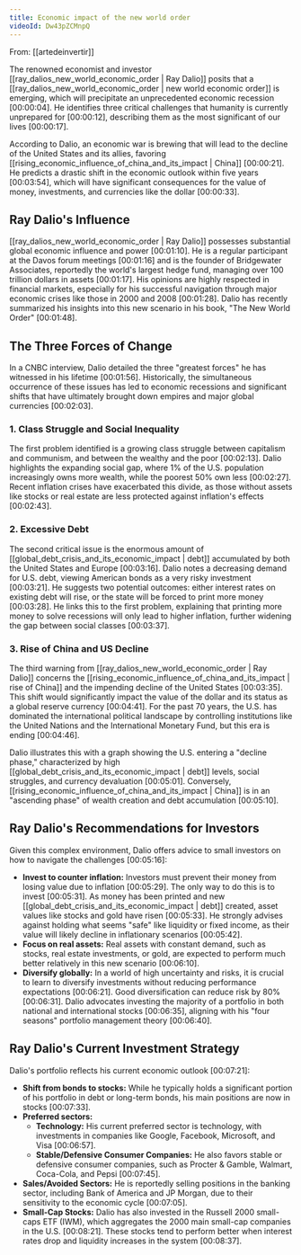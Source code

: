 ```yaml
---
title: Economic impact of the new world order
videoId: Dw43pZCMnpQ
---
```


From: [[artedeinvertir]] <br/> 

The renowned economist and investor [[ray_dalios_new_world_economic_order | Ray Dalio]] posits that a [[ray_dalios_new_world_economic_order | new world economic order]] is emerging, which will precipitate an unprecedented economic recession <a class="yt-timestamp" data-t="00:00:04">[00:00:04]</a>. He identifies three critical challenges that humanity is currently unprepared for <a class="yt-timestamp" data-t="00:00:12">[00:00:12]</a>, describing them as the most significant of our lives <a class="yt-timestamp" data-t="00:00:17">[00:00:17]</a>.

According to Dalio, an economic war is brewing that will lead to the decline of the United States and its allies, favoring [[rising_economic_influence_of_china_and_its_impact | China]] <a class="yt-timestamp" data-t="00:00:21">[00:00:21]</a>. He predicts a drastic shift in the economic outlook within five years <a class="yt-timestamp" data-t="00:03:54">[00:03:54]</a>, which will have significant consequences for the value of money, investments, and currencies like the dollar <a class="yt-timestamp" data-t="00:00:33">[00:00:33]</a>.

## Ray Dalio's Influence

[[ray_dalios_new_world_economic_order | Ray Dalio]] possesses substantial global economic influence and power <a class="yt-timestamp" data-t="00:01:10">[00:01:10]</a>. He is a regular participant at the Davos forum meetings <a class="yt-timestamp" data-t="00:01:16">[00:01:16]</a> and is the founder of Bridgewater Associates, reportedly the world's largest hedge fund, managing over 100 trillion dollars in assets <a class="yt-timestamp" data-t="00:01:17">[00:01:17]</a>. His opinions are highly respected in financial markets, especially for his successful navigation through major economic crises like those in 2000 and 2008 <a class="yt-timestamp" data-t="00:01:28">[00:01:28]</a>. Dalio has recently summarized his insights into this new scenario in his book, "The New World Order" <a class="yt-timestamp" data-t="00:01:48">[00:01:48]</a>.

## The Three Forces of Change

In a CNBC interview, Dalio detailed the three "greatest forces" he has witnessed in his lifetime <a class="yt-timestamp" data-t="00:01:56">[00:01:56]</a>. Historically, the simultaneous occurrence of these issues has led to economic recessions and significant shifts that have ultimately brought down empires and major global currencies <a class="yt-timestamp" data-t="00:02:03">[00:02:03]</a>.

### 1. Class Struggle and Social Inequality

The first problem identified is a growing class struggle between capitalism and communism, and between the wealthy and the poor <a class="yt-timestamp" data-t="00:02:13">[00:02:13]</a>. Dalio highlights the expanding social gap, where 1% of the U.S. population increasingly owns more wealth, while the poorest 50% own less <a class="yt-timestamp" data-t="00:02:27">[00:02:27]</a>. Recent inflation crises have exacerbated this divide, as those without assets like stocks or real estate are less protected against inflation's effects <a class="yt-timestamp" data-t="00:02:43">[00:02:43]</a>.

### 2. Excessive Debt

The second critical issue is the enormous amount of [[global_debt_crisis_and_its_economic_impact | debt]] accumulated by both the United States and Europe <a class="yt-timestamp" data-t="00:03:16">[00:03:16]</a>. Dalio notes a decreasing demand for U.S. debt, viewing American bonds as a very risky investment <a class="yt-timestamp" data-t="00:03:21">[00:03:21]</a>. He suggests two potential outcomes: either interest rates on existing debt will rise, or the state will be forced to print more money <a class="yt-timestamp" data-t="00:03:28">[00:03:28]</a>. He links this to the first problem, explaining that printing more money to solve recessions will only lead to higher inflation, further widening the gap between social classes <a class="yt-timestamp" data-t="00:03:37">[00:03:37]</a>.

### 3. Rise of China and US Decline

The third warning from [[ray_dalios_new_world_economic_order | Ray Dalio]] concerns the [[rising_economic_influence_of_china_and_its_impact | rise of China]] and the impending decline of the United States <a class="yt-timestamp" data-t="00:03:35">[00:03:35]</a>. This shift would significantly impact the value of the dollar and its status as a global reserve currency <a class="yt-timestamp" data-t="00:04:41">[00:04:41]</a>. For the past 70 years, the U.S. has dominated the international political landscape by controlling institutions like the United Nations and the International Monetary Fund, but this era is ending <a class="yt-timestamp" data-t="00:04:46">[00:04:46]</a>.

Dalio illustrates this with a graph showing the U.S. entering a "decline phase," characterized by high [[global_debt_crisis_and_its_economic_impact | debt]] levels, social struggles, and currency devaluation <a class="yt-timestamp" data-t="00:05:01">[00:05:01]</a>. Conversely, [[rising_economic_influence_of_china_and_its_impact | China]] is in an "ascending phase" of wealth creation and debt accumulation <a class="yt-timestamp" data-t="00:05:10">[00:05:10]</a>.

## Ray Dalio's Recommendations for Investors

Given this complex environment, Dalio offers advice to small investors on how to navigate the challenges <a class="yt-timestamp" data-t="00:05:16">[00:05:16]</a>:

*   **Invest to counter inflation:** Investors must prevent their money from losing value due to inflation <a class="yt-timestamp" data-t="00:05:29">[00:05:29]</a>. The only way to do this is to invest <a class="yt-timestamp" data-t="00:05:31">[00:05:31]</a>. As money has been printed and new [[global_debt_crisis_and_its_economic_impact | debt]] created, asset values like stocks and gold have risen <a class="yt-timestamp" data-t="00:05:33">[00:05:33]</a>. He strongly advises against holding what seems "safe" like liquidity or fixed income, as their value will likely decline in inflationary scenarios <a class="yt-timestamp" data-t="00:05:42">[00:05:42]</a>.
*   **Focus on real assets:** Real assets with constant demand, such as stocks, real estate investments, or gold, are expected to perform much better relatively in this new scenario <a class="yt-timestamp" data-t="00:06:10">[00:06:10]</a>.
*   **Diversify globally:** In a world of high uncertainty and risks, it is crucial to learn to diversify investments without reducing performance expectations <a class="yt-timestamp" data-t="00:06:21">[00:06:21]</a>. Good diversification can reduce risk by 80% <a class="yt-timestamp" data-t="00:06:31">[00:06:31]</a>. Dalio advocates investing the majority of a portfolio in both national and international stocks <a class="yt-timestamp" data-t="00:06:35">[00:06:35]</a>, aligning with his "four seasons" portfolio management theory <a class="yt-timestamp" data-t="00:06:40">[00:06:40]</a>.

## Ray Dalio's Current Investment Strategy

Dalio's portfolio reflects his current economic outlook <a class="yt-timestamp" data-t="00:07:21">[00:07:21]</a>:

*   **Shift from bonds to stocks:** While he typically holds a significant portion of his portfolio in debt or long-term bonds, his main positions are now in stocks <a class="yt-timestamp" data-t="00:07:33">[00:07:33]</a>.
*   **Preferred sectors:**
    *   **Technology:** His current preferred sector is technology, with investments in companies like Google, Facebook, Microsoft, and Visa <a class="yt-timestamp" data-t="00:06:57">[00:06:57]</a>.
    *   **Stable/Defensive Consumer Companies:** He also favors stable or defensive consumer companies, such as Procter & Gamble, Walmart, Coca-Cola, and Pepsi <a class="yt-timestamp" data-t="00:07:45">[00:07:45]</a>.
*   **Sales/Avoided Sectors:** He is reportedly selling positions in the banking sector, including Bank of America and JP Morgan, due to their sensitivity to the economic cycle <a class="yt-timestamp" data-t="00:07:05">[00:07:05]</a>.
*   **Small-Cap Stocks:** Dalio has also invested in the Russell 2000 small-caps ETF (IWM), which aggregates the 2000 main small-cap companies in the U.S. <a class="yt-timestamp" data-t="00:08:21">[00:08:21]</a>. These stocks tend to perform better when interest rates drop and liquidity increases in the system <a class="yt-timestamp" data-t="00:08:37">[00:08:37]</a>.